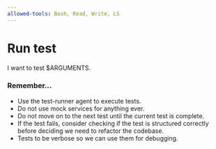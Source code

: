 ```yaml
---
allowed-tools: Bash, Read, Write, LS
---
```


# Run test

I want to test $ARGUMENTS. 

### Remember...
- Use the test-runner agent to execute tests.
- Do not use mock services for anything ever.
- Do not move on to the next test until the current test is complete.
- If the test fails, consider checking if the test is structured correctly before deciding we need to refactor the codebase.
- Tests to be verbose so we can use them for debugging.

